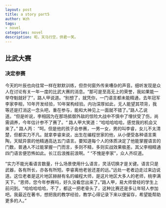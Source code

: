 ```yaml
---
layout: post
title: a story part5
author: Wzh
tags:
- novel
categories: novel
description: 呃，天马行空，供君一笑。
---
```




## 比武大赛

### 决定参赛

​    今天的叶辰也向往常一样在默默训练，但奈何窗外传来嘈杂的声音。细听发现是众人在讨论有关一年一度的比武大赛的消息。“那可是至高无上的荣誉，我如果能一举夺魁就好了”，路人甲说道。“别想了，就凭你，一门语言都未能精通，去年冠军李家李相，10年开发经验，10年架构经验。内功深厚如此，无人能望其项背，我等还是打消这一念头吧，重在参与，能和大神见上一面就不错了。”路人乙说道。“但是听说，李相因为在那场抵御外敌的惊险大战中不慎中了埋伏受了伤，尚需调养，今年估计参不了赛了。“ 路人甲大笑道：“哈哈哈哈哈，感觉我的机会又来了。” 路人丙： ”呵。但是他的孩子会参赛，一男一女，男的叫李睿，女儿不太清楚，但都实力不凡。就拿李睿来说，出生在编程世家的他，从小便受各种语言熏陶，天赋异禀的他精通高达五门语言。要知道每个人的体质决定了他能掌握语言的门数，普通人不过能掌握一门而言，多则不精，多则实战效果极差。其父李相精通四门语言便恐怖如此。长江后浪推前浪啊。“ “不愧是李家”，众人齐叹道。

​    “实力不能光看语言数量，什么场景使用什么语言，灵活切换才是关键。语言只是武器，各有所长，亦各有所短。李睿离他老爸还差的远。”远处一老者边走过来边说道。这位老者是这片地区赫赫有名的编程大师，是这片地区大多人的老师，桃李满天下。“恩师，您今年参赛吗，好久没看您出来了。”路人甲，易大师曾经的学生上前问到。“哈哈哈哈哈，不了，都这一把老骨头了，这种比赛还是多让年轻人参加吧。我最近在著书，想把我的教学经验，教学心得记录下来以便留存，希望能帮助更多的人。”